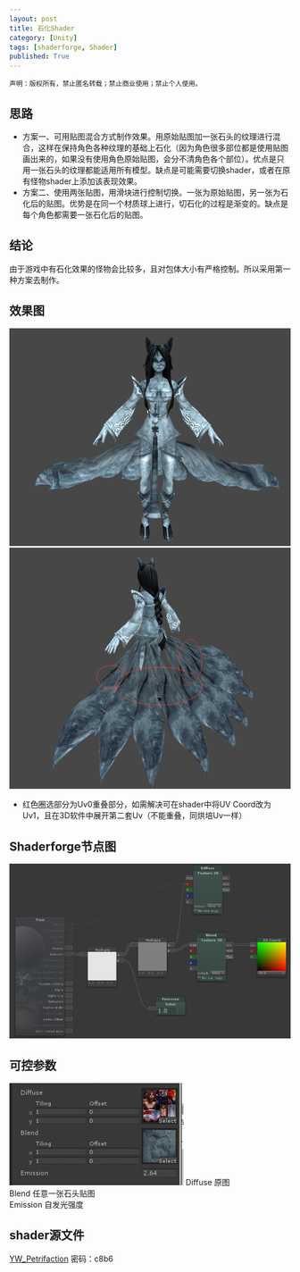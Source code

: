 ```yaml
---
layout: post
title: 石化Shader
category: [Unity]
tags: [shaderforge, Shader]
published: True
---
```



`声明：版权所有，禁止匿名转载；禁止商业使用；禁止个人使用。`


## 思路 ##
- 方案一、可用贴图混合方式制作效果。用原始贴图加一张石头的纹理进行混合，这样在保持角色各种纹理的基础上石化（因为角色很多部位都是使用贴图画出来的，如果没有使用角色原始贴图，会分不清角色各个部位）。优点是只用一张石头的纹理都能适用所有模型。缺点是可能需要切换shader，或者在原有怪物shader上添加该表现效果。
- 方案二、使用两张贴图，用滑块进行控制切换。一张为原始贴图，另一张为石化后的贴图。优势是在同一个材质球上进行，切石化的过程是渐变的。缺点是每个角色都需要一张石化后的贴图。


## 结论 ##
由于游戏中有石化效果的怪物会比较多，且对包体大小有严格控制。所以采用第一种方案去制作。


## 效果图 ##
<left>
	<img src="/public/img/石化shader/01.png">
	<img src="/public/img/石化shader/02.png"></left>

- 红色圈选部分为Uv0重叠部分，如需解决可在shader中将UV Coord改为Uv1，且在3D软件中展开第二套Uv（不能重叠，同烘培Uv一样）


## Shaderforge节点图 ##
<left>
	<img src="/public/img/石化shader/03.png"></left>


## 可控参数 ##
<left>
	<img src="/public/img/石化shader/04.png"></left>
Diffuse 原图
<br>
Blend 任意一张石头贴图
<br>
Emission 自发光强度


## shader源文件 ##
[YW_Petrifaction](http://pan.baidu.com/s/1o8Mu9zO) 密码：c8b6
